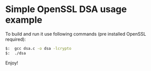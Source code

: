 
# Simple OpenSSL DSA usage example<br>
To build and run it use following commands (pre installed OpenSSL required):<br>
```bash
$:  gcc dsa.c -o dsa -lcrypto
$:  ./dsa
```
Enjoy!<br>